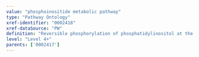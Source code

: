 ```yaml
---
value: "phosphoinositide metabolic pathway"
type: "Pathway Ontology"
xref-identifier: "0002418"
xref-dataSource: "PW"
definition: "Reversible phosphorylation of phosphatidylinositol at the 3, 4, and/or 5 position of the inositol ring with one or more phosphate groups by the action of phosphatidylinositol kinases and phosphatases gives rise to several different phosphoinositides (PIs) whose various distribution is important to cellular membrane identity. PIs are involved in various transport and trafficking, signaling and metabolic pathways. As such, alteration of PIs metabolism is implicated in a wide range of human diseases."
level: "Level 4+"
parents: ['0002417']
---
```

